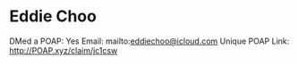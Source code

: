 # Eddie Choo

DMed a POAP: Yes
Email: mailto:eddiechoo@icloud.com
Unique POAP Link: http://POAP.xyz/claim/jc1csw